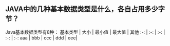 
## JAVA中的几种基本数据类型是什么，各自占用多少字节？
Java基本数据类型有8种：
基本类型 | 大小 | 最小值 | 最大值 | 其他
:-: | :-: | :-: | :-: | :-:
aaa | bbb | ccc | ddd | eee|
